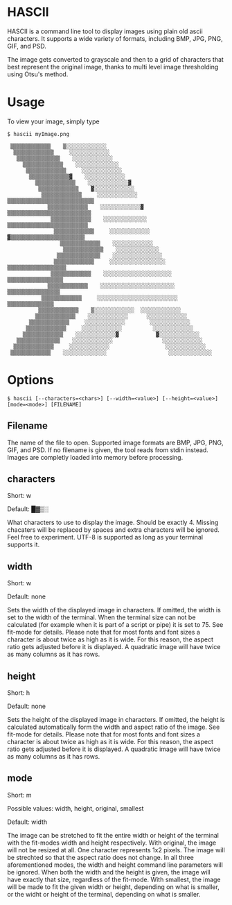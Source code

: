 # HASCII

HASCII is a command line tool to display images using plain old ascii characters.
It supports a wide variety of formats, including BMP, JPG, PNG, GIF, and PSD.

The image gets converted to grayscale and then to a grid of characters that
best represent the original image, thanks to multi level image thresholding
using Otsu's method.

# Usage

To view your image, simply type

    $ hascii myImage.png
```    
 ▒▒▒▒▒▒▒▒▒▒▒▒▒    ▒░░░░░░░░░░░░░                                           
  ▒▒▒▒▒▒▒▒▒▒▒▒▒     ░░░░░░░░░░░░░                                          
   ▒▒▒▒▒▒▒▒▒▒▒▒▒▒    ░░░░░░░░░░░░░                                         
     ▒▒▒▒▒▒▒▒▒▒▒▒▒    ░░░░░░░░░░░░░░                                       
      ▒▒▒▒▒▒▒▒▒▒▒▒▒     ░░░░░░░░░░░░░                                      
       ▒▒▒▒▒▒▒▒▒▒▒▒▒▓    ░░░░░░░░░░░░░                                     
         ▒▒▒▒▒▒▒▒▒▒▒▒▒    ░░░░░░░░░░░░░▓                                   
          ▒▒▒▒▒▒▒▒▒▒▒▒▒    ▓░░░░░░░░░░░░░                                  
           ▒▒▒▒▒▒▒▒▒▒▒▒▒     ░░░░░░░░░░░░░     ▒▒▒▒▒▒▒▒▒▒▒▒▒▒▒▒▒▒▒▒▒▒▒▒▒▒▒▒
             ▒▒▒▒▒▒▒▒▒▒▒▒▒    ░░░░░░░░░░░░░▓    ▒▒▒▒▒▒▒▒▒▒▒▒▒▒▒▒▒▒▒▒▒▒▒▒▒▒▒
              ▒▒▒▒▒▒▒▒▒▒▒▒▒    ░░░░░░░░░░░░░░    ▒▒▒▒▒▒▒▒▒▒▒▒▒▒▒▒▒▒▒▒▒▒▒▒▒▒
               ▒▒▒▒▒▒▒▒▒▒▒▒▒     ░░░░░░░░░░░░░    ▓▒▒▒▒▒▒▒▒▒▒▒▒▒▒▒▒▒▒▒▒▒▒▒▒
                 ▒▒▒▒▒▒▒▒▒▒▒▒▒    ░░░░░░░░░░░░░                            
                  ▒▒▒▒▒▒▒▒▒▒▒▒▒    ░░░░░░░░░░░░░░                          
                ▒▒▒▒▒▒▒▒▒▒▒▒▒▒    ░░░░░░░░░░░░░░░░                         
               ▒▒▒▒▒▒▒▒▒▒▒▒▒     ░░░░░░░░░░░░░░░░░░     ▒▒▒▒▒▒▒▒▒▒▒▒▒▒▒▒▒▒▒
              ▒▒▒▒▒▒▒▒▒▒▒▒▒    ░░░░░░░░░░░░░░░░░░░░░░    ▒▒▒▒▒▒▒▒▒▒▒▒▒▒▒▒▒▒
             ▒▒▒▒▒▒▒▒▒▒▒▒▒    ░░░░░░░░░░░░░░░░░░░░░░░░    ▒▒▒▒▒▒▒▒▒▒▒▒▒▒▒▒▒
           ▒▒▒▒▒▒▒▒▒▒▒▒▒     ░░░░░░░░░░░░░░░░░░░░░░░░░░     ▒▒▒▒▒▒▒▒▒▒▒▒▒▒▒
          ▒▒▒▒▒▒▒▒▒▒▒▒▒    ▒░░░░░░░░░░░░░  ░░░░░░░░░░░░░                   
         ▒▒▒▒▒▒▒▒▒▒▒▒▒    ░░░░░░░░░░░░░      ░░░░░░░░░░░░░                 
       ▒▒▒▒▒▒▒▒▒▒▒▒▒     ░░░░░░░░░░░░░        ░░░░░░░░░░░░░                
      ▒▒▒▒▒▒▒▒▒▒▒▒▒     ░░░░░░░░░░░░░          ░░░░░░░░░░░░░               
     ▒▒▒▒▒▒▒▒▒▒▒▒▒    ░░░░░░░░░░░░░▓            ▓░░░░░░░░░░░░░             
   ▒▒▒▒▒▒▒▒▒▒▒▒▒▒    ░░░░░░░░░░░░░                ░░░░░░░░░░░░░            
  ▒▒▒▒▒▒▒▒▒▒▒▒▒     ░░░░░░░░░░░░░                  ░░░░░░░░░░░░░           
 ▒▒▒▒▒▒▒▒▒▒▒▒▒    ░░░░░░░░░░░░░░                    ░░░░░░░░░░░░░░         
```

# Options

    $ hascii [--characters=<chars>] [--width=<value>] [--height=<value>] [mode=<mode>] [FILENAME]
    
    
## Filename

The name of the file to open. Supported image formats are BMP, JPG, PNG, GIF,
and PSD. If no filename is given, the tool reads from stdin instead.
Images are completly loaded into memory before processing.

## characters

Short: w

Default: █▓▒░

What characters to use to display the image. Should be exactly 4.
Missing chacaters will be replaced by spaces and extra characters will be ignored.
Feel free to experiment. UTF-8 is supported as long as your terminal supports it.

## width

Short: w

Default: none

Sets the width of the displayed image in characters. If omitted, the width is
set to the width of the terminal. When the terminal size can not be calculated
(for example when it is part of a script or pipe) it is set to 75.
See fit-mode for details. Please note that for most fonts and font sizes a
character is about twice as high as it is wide. For this reason, the aspect
ratio gets adjusted before it is displayed. A quadratic image will have twice
as many columns as it has rows.

## height

Short: h

Default: none

Sets the height of the displayed image in characters. If omitted, the height is
calculated automatically form the width and aspect ratio of the image. See
fit-mode for details. Please note that for most fonts and font sizes a character
is about twice as high as it is wide. For this reason, the aspect ratio gets
adjusted before it is displayed. A quadratic image will have twice as many
columns as it has rows.

## mode

Short: m

Possible values: width, height, original, smallest

Default: width

The image can be stretched to fit the entire width or height of the terminal
with the fit-modes width and height respectively. With original, the image will
not be resized at all. One character represents 1x2 pixels. The image will be
strechted so that the aspect ratio does not change. In all three aforementioned
modes, the width and height command line parameters will be ignored. When both
the width and the height is given, the image will have exactly that size,
regardless of the fit-mode. With smallest, the image will be made to fit the
given width or height, depending on what is smaller, or the widht or height of
the terminal, depending on what is smaller.

